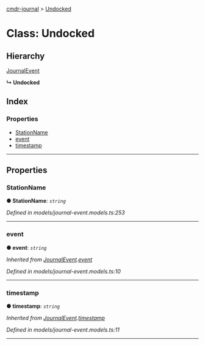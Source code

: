 [cmdr-journal](../README.md) > [Undocked](../classes/undocked.md)



# Class: Undocked

## Hierarchy


 [JournalEvent](journalevent.md)

**↳ Undocked**







## Index

### Properties

* [StationName](undocked.md#stationname)
* [event](undocked.md#event)
* [timestamp](undocked.md#timestamp)



---
## Properties
<a id="stationname"></a>

###  StationName

**●  StationName**:  *`string`* 

*Defined in models/journal-event.models.ts:253*





___

<a id="event"></a>

###  event

**●  event**:  *`string`* 

*Inherited from [JournalEvent](journalevent.md).[event](journalevent.md#event)*

*Defined in models/journal-event.models.ts:10*





___

<a id="timestamp"></a>

###  timestamp

**●  timestamp**:  *`string`* 

*Inherited from [JournalEvent](journalevent.md).[timestamp](journalevent.md#timestamp)*

*Defined in models/journal-event.models.ts:11*





___


